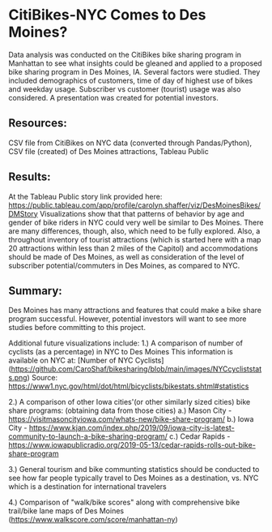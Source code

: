 # CitiBikes-NYC Comes to Des Moines?
Data analysis was conducted on the CitiBikes bike sharing program in Manhattan to see what insights could be gleaned and applied to a proposed bike sharing program in Des Moines,
IA.  Several factors were studied.  They included demographics of customers, time of day of highest use of bikes and weekday usage.  Subscriber vs customer (tourist) usage was
also considered.  A presentation was created for potential investors.

## Resources:  
CSV file from CitiBikes on NYC data (converted through Pandas/Python), CSV file (created) of Des Moines attractions, Tableau Public

## Results:
At the Tableau Public story link provided here:
https://public.tableau.com/app/profile/carolyn.shaffer/viz/DesMoinesBikes/DMStory
Visualizations show that that patterns of behavior by age and gender of bike riders in NYC could very well be similar to Des Moines.  There are many differences, though, also,
which need to be fully explored.  Also, a throughout inventory of tourist attractions (which is started here with a map 20 attractions within less than 2 miles of the Capitol)
and accommodations should be made of Des Moines, as well as consideration of the level of subscriber potential/commuters in Des Moines, as compared to NYC.

## Summary:
Des Moines has many attractions and features that could make a bike share program successful.  However, potential investors will want to see more studies before committing to
this project.

Additional future visualizations include: 
1.) A comparison of number of cyclists (as a percentage) in NYC to Des Moines
This information is available on NYC at:
[Number of NYC Cyclists] (https://github.com/CaroShaf/bikesharing/blob/main/images/NYCcycliststats.png)
Source: https://www1.nyc.gov/html/dot/html/bicyclists/bikestats.shtml#statistics

2.) A comparison of other Iowa cities'(or other similarly sized cities) bike share programs: (obtaining data from those cities)
  a.) Mason City - https://visitmasoncityiowa.com/whats-new/bike-share-program/
  b.) Iowa City - https://www.kjan.com/index.php/2019/09/iowa-city-is-latest-community-to-launch-a-bike-sharing-program/
  c.) Cedar Rapids - https://www.iowapublicradio.org/2019-05-13/cedar-rapids-rolls-out-bike-share-program
  
3.) General tourism and bike communting statistics should be conducted to see how far people typically travel to Des Moines as a destination, vs. NYC which is a destination for international travelers

4.) Comparison of "walk/bike scores" along with comprehensive bike trail/bike lane maps of Des Moines  (https://www.walkscore.com/score/manhattan-ny)
  


